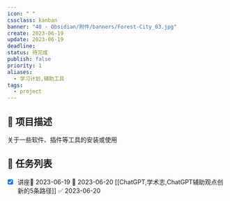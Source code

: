 ```yaml
---
icon: " "
cssclass: kanban
banner: "40 - Obsidian/附件/banners/Forest-City_03.jpg"
create: 2023-06-19
update: 2023-06-19
deadline: 
status: 待完成
publish: false
priority: 1
aliases: 
  - 学习计划,辅助工具
tags: 
  - project
---
```


## 📄 项目描述

关于一些软件、插件等工具的安装或使用  

## 📅 任务列表

- [x] 讲座🛫 2023-06-19 📅 2023-06-20 [[ChatGPT,学术志,ChatGPT辅助观点创新的5条路径]] ✅ 2023-06-20

